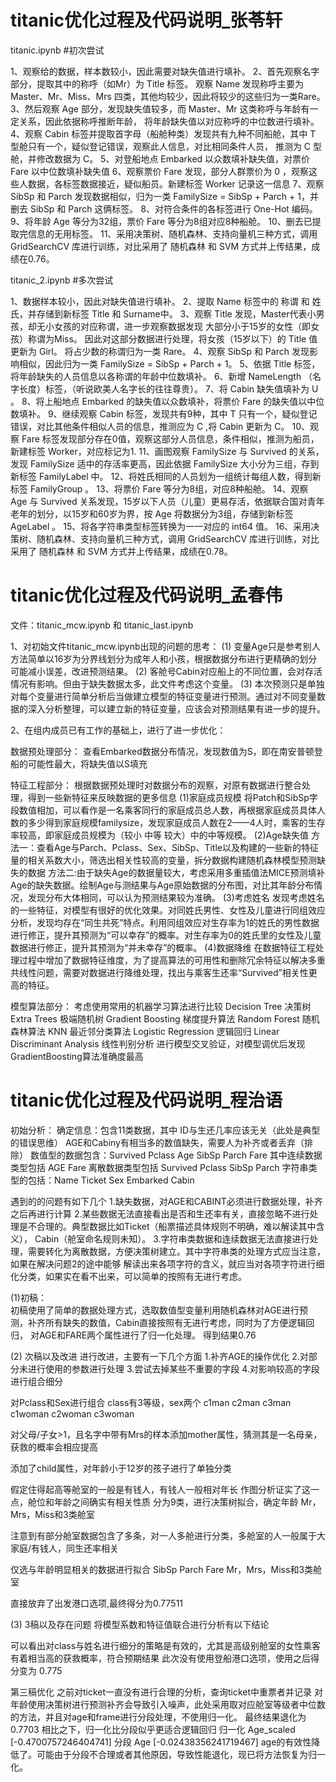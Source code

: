 # titanic优化过程及代码说明_张苓轩
titanic.ipynb  #初次尝试

1、观察给的数据，样本数较小，因此需要对缺失值进行填补。
2、首先观察名字部分，提取其中的称呼（如Mr）为 Title 标签。
观察 Name 发现称呼主要为 Master、Mr、Miss、Mrs 四类，其他均较少，因此将较少的这些归为一类Rare。
3、然后观察 Age 部分，发现缺失值较多，而 Master、Mr 这类称呼与年龄有一定关系，因此依据称呼推断年龄，
将年龄缺失值以对应称呼的中位数进行填补。
4、观察 Cabin 标签并提取首字母（船舱种类）发现共有九种不同船舱，其中 T 型舱只有一个，疑似登记错误，观察此人信息，对比相同条件人员，
推测为 C 型舱，并修改数据为 C。
5、对登船地点 Embarked 以众数填补缺失值，对票价 Fare 以中位数填补缺失值
6、观察票价 Fare 发现，部分人群票价为 0 ，观察这些人数据，各标签数据接近，疑似船员。新建标签 Worker 记录这一信息
7、观察 SibSp 和 Parch 发现数据相似，归为一类 FamilySize = SibSp + Parch + 1，并删去 SibSp 和 Parch 这俩标签。
8、对符合条件的各标签进行 One-Hot 编码。
9、将年龄 Age 等分为32组，票价 Fare 等分为8组对应8种船舱。
10、删去已提取完信息的无用标签。
11、采用决策树、随机森林、支持向量机三种方式，调用 GridSearchCV 库进行训练，对比采用了 随机森林 和 SVM 方式并上传结果，成绩在0.76。

titanic_2.ipynb  #多次尝试

1、数据样本较小，因此对缺失值进行填补。
2、提取 Name 标签中的 称谓 和 姓氏，并存储到新标签 Title 和 Surname中。
3、观察 Title 发现，Master代表小男孩，却无小女孩的对应称谓，进一步观察数据发现 大部分小于15岁的女性（即女孩）称谓为Miss。
因此对这部分数据进行处理，将女孩（15岁以下）的 Title 值更新为 Girl。
将占少数的称谓归为一类 Rare。
4、观察 SibSp 和 Parch 发现影响相似，因此归为一类 FamilySize = SibSp + Parch + 1。
5、依据 Title 标签，将年龄缺失的人员信息以各称谓的年龄中位数填补。
6、新增 NameLength （名字长度）标签，（听说欧美人名字长的往往尊贵）。
7、将 Cabin 缺失值填补为 U 。
8、将上船地点 Embarked 的缺失值以众数填补，将票价 Fare 的缺失值以中位数填补。
9、继续观察 Cabin 标签，发现共有9种，其中 T 只有一个，疑似登记错误，对比其他条件相似人员的信息，推测应为 C ,将 Cabin 更新为 C。 
10、观察 Fare 标签发现部分存在0值，观察这部分人员信息，条件相似，推测为船员，新建标签 Worker，对应标记为1.
11、画图观察 FamilySize 与 Survived 的关系，发现 FamilySize 适中的存活率更高，因此依据 FamilySize 大小分为三组，存到新标签 FamilyLabel 中。
12、将姓氏相同的人员划为一组统计每组人数，得到新标签 FamilyGroup 。
13、将票价 Fare 等分为8组，对应8种船舱。
14、观察 Age 与 Survived 关系发现，15岁以下人员（儿童）更易存活，依据联合国对青年老年的划分，以15岁和60岁为界，按 Age 将数据分为3组，存储到新标签 AgeLabel 。
15、将各字符串类型标签转换为一一对应的 int64 值。
16、采用决策树、随机森林、支持向量机三种方式，调用 GridSearchCV 库进行训练，对比采用了 随机森林 和 SVM 方式并上传结果，成绩在0.78。



# titanic优化过程及代码说明_孟春伟

文件：titanic_mcw.ipynb 和 titanic_last.ipynb

1、对初始文件titanic_mcw.ipynb出现的问题的思考：
(1) 变量Age只是参考别人方法简单以16岁为分界线划分为成年人和小孩，根据数据分布进行更精确的划分可能减小误差，改进预测结果。
(2) 客舱号Cabin对应船上的不同位置，会对存活情况有影响。但由于缺失数据太多，此文件考虑这个变量。
(3) 本次预测只是单独对每个变量进行简单分析后当做建立模型的特征变量进行预测。通过对不同变量数据的深入分析整理，可以建立新的特征变量，应该会对预测结果有进一步的提升。

2、在组内成员已有工作的基础上，进行了进一步优化：

数据预处理部分：
查看Embarked数据分布情况，发现数值为S，即在南安普顿登船的可能性最大，将缺失值以S填充

特征工程部分：
根据数据预处理时对数据分布的观察，对原有数据进行整合处理，得到一些新特征来反映数据的更多信息
(1)家庭成员规模
将Patch和SibSp字段数值相加，可以看作是一名乘客同行的家庭成员总人数，再根据家庭成员具体人数的多少得到家庭规模familysize，发现家庭成员人数在2——4人时，乘客的生存率较高，即家庭成员规模为（较小 中等 较大）中的中等规模。
(2)Age缺失值
方法一：查看Age与Parch、Pclass、Sex、SibSp、Title以及构建的一些新的特征量的相关系数大小，筛选出相关性较高的变量，拆分数据构建随机森林模型预测缺失的数据
方法二:由于缺失Age的数据量较大，考虑采用多重插值法MICE预测填补Age的缺失数据。绘制Age与测结果与Age原始数据的分布图，对比其年龄分布情况，发现分布大体相同，可以认为预测结果较为准确。
(3)考虑姓名
发现考虑姓名的一些特征，对模型有很好的优化效果。对同姓氏男性、女性及儿童进行同组效应分析，发现均存在“同生共死”特点。利用同组效应对生存率为1的姓氏的男性数据进行修正，提升其预测为“可以幸存”的概率。对生存率为0的姓氏里的女性及儿童数据进行修正，提升其预测为“并未幸存”的概率。
(4)数据降维
在数据特征工程处理过程中增加了数据特征维度，为了提高算法的可用性和删除冗余特征以解决多重共线性问题，需要对数据进行降维处理，找出与乘客生还率“Survived”相关性更高的特征。

模型算法部分：
考虑使用常用的机器学习算法进行比较
Decision Tree 决策树
Extra Trees 极端随机树
Gradient Boosting 梯度提升算法
Random Forest 随机森林算法
KNN 最近邻分类算法
Logistic Regression 逻辑回归
Linear Discriminant Analysis 线性判别分析
进行模型交叉验证，对模型调优后发现GradientBoosting算法准确度最高



# titanic优化过程及代码说明_程治语

初始分析：
确定信息：包含11类数据，其中
ID与生还几率应该无关（此处是典型的错误思维）
  AGE和Cabiny有相当多的数值缺失，需要人为补齐或者丢弃（排除）
数值型的数据包含：Survived	Pclass	Age	SibSp	Parch	Fare
其中连续数据类型包括 AGE Fare
离散数据类型包括  Survived Pclass SibSp Parch
字符串类型的包括：Name Ticket Sex Embarked Cabin

遇到的的问题有如下几个
1.缺失数据，对AGE和CABINT必须进行数据处理，补齐之后再进行计算
2.某些数据无法直接看出是否和生还率有关，直接忽略不进行处理是不合理的。典型数据比如Ticket（船票描述具体规则不明确，难以解读其中含义），
   Cabin（舱室命名规则未知）。
3.字符串类数据和连续数据无法直接进行处理，需要转化为离散数据，方便决策树建立。其中字符串类的处理方式应当注意，如果在解决问题2的途中能够
   解读出来各项字符的含义，就应当对各项字符进行细化分类，如果实在看不出来，可以简单的按照有无进行考虑。

(1)初稿：   
初稿使用了简单的数据处理方式，选取数值型变量利用随机森林对AGE进行预测，补齐所有缺失的数值，Cabin直接按照有无进行考虑，同时为了方便逻辑回归，
对AGE和FARE两个属性进行了归一化处理。
得到结果0.76

(2) 次稿以及改进
进行改进，主要有一下几个方面
1.补齐AGE的操作优化
2.对部分未进行使用的参数进行处理
3.尝试去掉某些不重要的字段
4.对影响较高的字段进行组合细分

对Pclass和Sex进行组合
class有3等级，sex两个
c1man
c2man
c3man
c1woman
c2woman
c3woman

对父母/子女>1，且名字中带有Mrs的样本添加mother属性，猜测其是一名母亲，获救的概率会相应提高

添加了child属性，对年龄小于12岁的孩子进行了单独分类

假定住得起高等舱室的一般是有钱人，有钱人一般相对年长
作图分析证实了这一点，舱位和年龄之间确实有相关性质
分为9类，进行决策树拟合，确定年龄
Mr，Mrs，Miss和3类舱室

注意到有部分舱室数据包含了多条，对一人多舱进行分类，多舱室的人一般属于大家庭/有钱人，同生还率相关

仅选与年龄明显相关的数据进行拟合
SibSp Parch Fare Mr，Mrs，Miss和3类舱室

直接放弃了出发港口选项,最终得分为0.77511

(3) 3稿以及存在问题
将模型系数和特征值联合进行分析有以下结论

可以看出对class与姓名进行细分的策略是有效的，尤其是高级别舱室的女性乘客有着相当高的获救概率，符合预期结果
此次没有使用登船港口选项，使用之后得分变为 0.775

第三稿优化
之前对ticket一直没有进行合理的分析，查询ticket中重票者并记录
对年龄使用决策树进行预测补齐会导致引入噪声，此处采用取对应舱室等级者中位数的方法，并且对age和frame进行分段处理，不使用归一化。
最终结果退化为0.7703
相比之下，归一化比分段似乎更适合逻辑回归
归一化		Age_scaled	[-0.4700757246404741]
分段		Age	[-0.02438356241719467]
age的有效性降低了。可能由于分段不合理或者其他原因，导致性能退化，现已将方法恢复为归一化。















